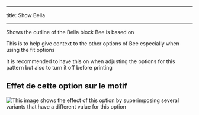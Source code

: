 ***

title: Show Bella

***

Shows the outline of the Bella block Bee is based on

This is to help give context to the other options of Bee especially when using the fit options

<Note>

It is recommended to have this on when adjusting the options for this pattern but also to turn it off before printing

</Note>

## Effet de cette option sur le motif

![This image shows the effect of this option by superimposing several variants that have a different value for this option](bee_bellaguide_sample.svg "Effect of this option on the pattern")
